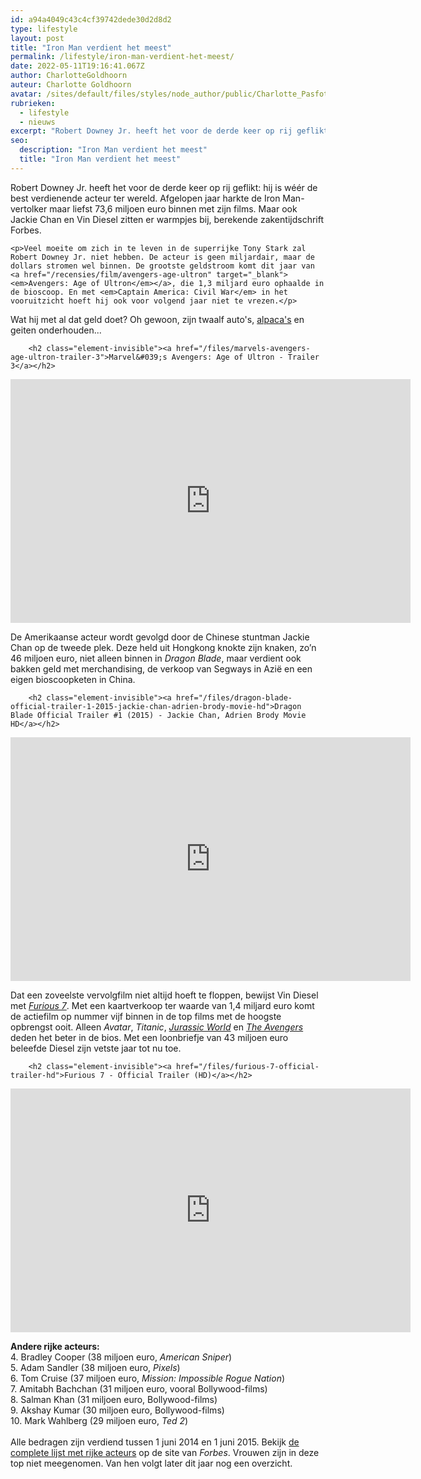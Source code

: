 ```yaml
---
id: a94a4049c43c4cf39742dede30d2d8d2
type: lifestyle
layout: post
title: "Iron Man verdient het meest"
permalink: /lifestyle/iron-man-verdient-het-meest/
date: 2022-05-11T19:16:41.067Z
author: CharlotteGoldhoorn
auteur: Charlotte Goldhoorn
avatar: /sites/default/files/styles/node_author/public/Charlotte_PasfotoDSC01555%20EXTRA.jpg?itok=Uh1_j08g
rubrieken:
  - lifestyle
  - nieuws
excerpt: "Robert Downey Jr. heeft het voor de derde keer op rij geflikt: hij is wéér de best verdienende acteur ter wereld. Afgelopen jaar harkte de Iron Man-vertolker maar liefst 73,6 miljoen euro binnen met zijn films. Maar ook Jackie Chan en Vin Diesel zitten er warmpjes bij, berekende zakentijdschrift Forbes.  "
seo:
  description: "Iron Man verdient het meest"
  title: "Iron Man verdient het meest"
---
```

Robert Downey Jr. heeft het voor de derde keer op rij geflikt: hij is wéér de best verdienende acteur ter wereld. Afgelopen jaar harkte de Iron Man-vertolker maar liefst 73,6 miljoen euro binnen met zijn films. Maar ook Jackie Chan en Vin Diesel zitten er warmpjes bij, berekende zakentijdschrift Forbes.  

    <p>Veel moeite om zich in te leven in de superrijke Tony Stark zal Robert Downey Jr. niet hebben. De acteur is geen miljardair, maar de dollars stromen wel binnen. De grootste geldstroom komt dit jaar van <a href="/recensies/film/avengers-age-ultron" target="_blank"><em>Avengers: Age of Ultron</em></a>, die 1,3 miljard euro ophaalde in de bioscoop. En met <em>Captain America: Civil War</em> in het vooruitzicht hoeft hij ook voor volgend jaar niet te vrezen.</p>
<p>Wat hij met al dat geld doet? Oh gewoon, zijn twaalf auto's, <a href="/raar/een-alpaca-voor-het-altaar">alpaca's</a> en geiten onderhouden...</p>
<p><div class="media media-element-container media-default"><div id="file-5717" class="file file-video file-video-youtube">

        <h2 class="element-invisible"><a href="/files/marvels-avengers-age-ultron-trailer-3">Marvel&#039;s Avengers: Age of Ultron - Trailer 3</a></h2>
    
  
  <div class="content">
    <div class="media-youtube-video media-element file-default media-youtube-1">
  <iframe class="media-youtube-player" width="640" height="390" title="Marvel&#039;s Avengers: Age of Ultron - Trailer 3" src="https://www.youtube.com/embed/JAUoeqvedMo?wmode=opaque&controls=" name="Marvel&#039;s Avengers: Age of Ultron - Trailer 3" frameborder="0" allowfullscreen="">Video van Marvel&amp;#039;s Avengers: Age of Ultron - Trailer 3</iframe>
</div>
  </div>

  
</div>
</div>
<p>De Amerikaanse acteur wordt gevolgd door de Chinese stuntman Jackie Chan op de tweede plek. Deze held uit Hongkong knokte zijn knaken, zo’n 46 miljoen euro, niet alleen binnen in <em>Dragon Blade</em>, maar verdient ook bakken geld met merchandising, de verkoop van Segways in Azië en een eigen bioscoopketen in China.</p>
<p><div class="media media-element-container media-default"><div id="file-5718" class="file file-video file-video-youtube">

        <h2 class="element-invisible"><a href="/files/dragon-blade-official-trailer-1-2015-jackie-chan-adrien-brody-movie-hd">Dragon Blade Official Trailer #1 (2015) - Jackie Chan, Adrien Brody Movie HD</a></h2>
    
  
  <div class="content">
    <div class="media-youtube-video media-element file-default media-youtube-2">
  <iframe class="media-youtube-player" width="640" height="390" title="Dragon Blade Official Trailer #1 (2015) - Jackie Chan, Adrien Brody Movie HD" src="https://www.youtube.com/embed/kUs8tWJ0EWM?wmode=opaque&controls=" name="Dragon Blade Official Trailer #1 (2015) - Jackie Chan, Adrien Brody Movie HD" frameborder="0" allowfullscreen="">Video van Dragon Blade Official Trailer #1 (2015) - Jackie Chan, Adrien Brody Movie HD</iframe>
</div>
  </div>

  
</div>
</div>
<p>Dat een zoveelste vervolgfilm niet altijd hoeft te floppen, bewijst Vin Diesel met <a href="/recensies/film/fast-and-furious-7" target="_blank"><em>Furious 7</em></a>. Met een kaartverkoop ter waarde van 1,4 miljard euro komt de actiefilm op nummer vijf binnen in de top films met de hoogste opbrengst ooit. Alleen <em>Avatar</em>, <em>Titanic</em>, <a href="/recensies/film/jurassic-world"><em>Jurassic World</em></a> en <a href="/recensies/film/avengers-age-ultron"><em>The Avengers</em></a> deden het beter in de bios. Met een loonbriefje van 43 miljoen euro beleefde Diesel zijn vetste jaar tot nu toe.</p>
<p><div class="media media-element-container media-default"><div id="file-2210" class="file file-video file-video-youtube">

        <h2 class="element-invisible"><a href="/files/furious-7-official-trailer-hd">Furious 7 - Official Trailer (HD)</a></h2>
    
  
  <div class="content">
    <div class="media-youtube-video media-element file-default media-youtube-3">
  <iframe class="media-youtube-player" width="640" height="390" title="Furious 7 - Official Trailer (HD)" src="https://www.youtube.com/embed/Skpu5HaVkOc?wmode=opaque&controls=" name="Furious 7 - Official Trailer (HD)" frameborder="0" allowfullscreen="">Video van Furious 7 - Official Trailer (HD)</iframe>
</div>
  </div>

  
</div>
</div>
<p><strong>Andere rijke acteurs:</strong><br>4. Bradley Cooper (38 miljoen euro, <em>American Sniper</em>)<br>5. Adam Sandler (38 miljoen euro, <em>Pixels</em>)<br>6. Tom Cruise (37 miljoen euro, <em>Mission: Impossible Rogue Nation</em>)<br>7. Amitabh Bachchan (31 miljoen euro, vooral Bollywood-films)<br>8. Salman Khan (31 miljoen euro, Bollywood-films)<br>9. Akshay Kumar (30 miljoen euro, Bollywood-films)<br>10. Mark Wahlberg (29 miljoen euro, <em>Ted 2</em>)<br><br>Alle bedragen zijn verdiend tussen 1 juni 2014 en 1 juni 2015. Bekijk <a href="http://www.forbes.com/pictures/emjl45mmei/the-worlds-highest-paid-/" target="_blank">de complete lijst met rijke acteurs</a> op de site van <em>Forbes</em>. Vrouwen zijn in deze top niet meegenomen. Van hen volgt later dit jaar nog een overzicht.</p>  
